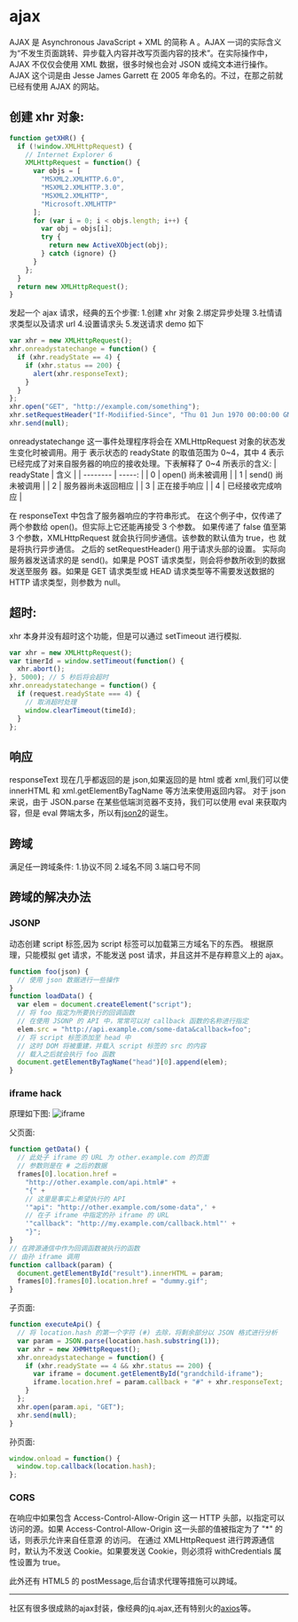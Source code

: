 # ajax

AJAX 是 Asynchronous JavaScript + XML 的简称 A 。AJAX 一词的实际含义为“不发生页面跳转、异步载入内容并改写页面内容的技术”。在实际操作中，AJAX 不仅仅会使用 XML 数据，很多时候也会对 JSON 或纯文本进行操作。AJAX 这个词是由 Jesse James Garrett 在 2005 年命名的。不过，在那之前就已经有使用 AJAX 的网站。

## 创建 xhr 对象:

```javascript
function getXHR() {
  if (!window.XMLHttpRequest) {
    // Internet Explorer 6
    XMLHttpRequest = function() {
      var objs = [
        "MSXML2.XMLHTTP.6.0",
        "MSXML2.XMLHTTP.3.0",
        "MSXML2.XMLHTTP",
        "Microsoft.XMLHTTP"
      ];
      for (var i = 0; i < objs.length; i++) {
        var obj = objs[i];
        try {
          return new ActiveXObject(obj);
        } catch (ignore) {}
      }
    };
  }
  return new XMLHttpRequest();
}
```

发起一个 ajax 请求，经典的五个步骤: 1.创建 xhr 对象 2.绑定异步处理 3.社情请求类型以及请求 url 4.设置请求头 5.发送请求
demo 如下

```javascript
var xhr = new XMLHttpRequest();
xhr.onreadystatechange = function() {
  if (xhr.readyState == 4) {
    if (xhr.status == 200) {
      alert(xhr.responseText);
    }
  }
};
xhr.open("GET", "http://example.com/something");
xhr.setRequestHeader("If-Modiified-Since", "Thu 01 Jun 1970 00:00:00 GMT");
xhr.send(null);
```

onreadystatechange 这一事件处理程序将会在 XMLHttpRequest 对象的状态发生变化时被调用。用于
表示状态的 readyState 的取值范围为 0~4，其中 4 表示已经完成了对来自服务器的响应的接收处理。下表解释了 0~4 所表示的含义:
| readyState | 含义 |
| -------- | -----: |
| 0 | open() 尚未被调用 |
| 1 | send() 尚未被调用 |
| 2 | 服务器尚未返回相应 |
| 3 | 正在接手响应 |
| 4 | 已经接收完成响应 |

在 responseText 中包含了服务器响应的字符串形式。
在这个例子中，仅传递了两个参数给 open()。但实际上它还能再接受 3 个参数。
如果传递了 false 值至第 3 个参数，XMLHttpRequest 就会执行同步通信。该参数的默认值为 true，也
就是将执行异步通信。
之后的 setRequestHeader() 用于请求头部的设置。
实际向服务器发送请求的是 send()。如果是 POST 请求类型，则会将参数所收到的数据发送至服务
器。如果是 GET 请求类型或 HEAD 请求类型等不需要发送数据的 HTTP 请求类型，则参数为 null。

## 超时:

xhr 本身并没有超时这个功能，但是可以通过 setTimeout 进行模拟.

```javascript
var xhr = new XMLHttpRequest();
var timerId = window.setTimeout(function() {
  xhr.abort();
}, 5000); // 5 秒后将会超时
xhr.onreadystatechange = function() {
  if (request.readyState === 4) {
    // 取消超时处理
    window.clearTimeout(timeId);
  }
};
```

## 响应

responseText 现在几乎都返回的是 json,如果返回的是 html 或者 xml,我们可以使 innerHTML 和 xml.getElementByTagName 等方法来使用返回内容。
对于 json 来说，由于 JSON.parse 在某些低端浏览器不支持，我们可以使用 eval 来获取内容，但是 eval 弊端太多，所以有[json2](https://github.com/douglascrockford/JSON-js)的诞生。

## 跨域

满足任一跨域条件: 1.协议不同 2.域名不同 3.端口号不同

## 跨域的解决办法

### JSONP

动态创建 script 标签,因为 script 标签可以加载第三方域名下的东西。
根据原理，只能模拟 get 请求，不能发送 post 请求，并且这并不是存粹意义上的 ajax。

```javascript
function foo(json) {
  // 使用 json 数据进行一些操作
}
function loadData() {
  var elem = document.createElement("script");
  // 将 foo 指定为所要执行的回调函数
  // 在使用 JSONP 的 API 中，常常可以对 callback 函数的名称进行指定
  elem.src = "http://api.example.com/some-data&callback=foo";
  // 将 script 标签添加至 head 中
  // 这时 DOM 将被重建，并载入 script 标签的 src 的内容
  // 载入之后就会执行 foo 函数
  document.getElementByTagName("head")[0].append(elem);
}
```

### iframe hack

原理如下图:
![iframe](http://pgzdyozaf.bkt.clouddn.com/github/iframe.pngiframe.png)

父页面:

```javascript
function getData() {
  // 此处子 iframe 的 URL 为 other.example.com 的页面
  // 参数则是在 # 之后的数据
  frames[0].location.href =
    "http://other.example.com/api.html#" +
    "{" +
    // 这里是事实上希望执行的 API
    '"api": "http://other.example.com/some-data",' +
    // 在子 iframe 中指定的孙 iframe 的 URL
    '"callback": "http://my.example.com/callback.html"' +
    "}";
}
// 在跨源通信中作为回调函数被执行的函数
// 由孙 iframe 调用
function callback(param) {
  document.getElementById("result").innerHTML = param;
  frames[0].frames[0].location.href = "dummy.gif";
}
```

子页面:

```javascript
function executeApi() {
  // 将 location.hash 的第一个字符 (#) 去除，将剩余部分以 JSON 格式进行分析
  var param = JSON.parse(location.hash.substring(1));
  var xhr = new XHMHttpRequest();
  xhr.onreadystatechange = function() {
    if (xhr.readyState == 4 && xhr.status == 200) {
      var iframe = document.getElementById("grandchild-iframe");
      iframe.location.href = param.callback + "#" + xhr.responseText;
    }
  };
  xhr.open(param.api, "GET");
  xhr.send(null);
}
```

孙页面:

```javascript
window.onload = function() {
  window.top.callback(location.hash);
};
```

### CORS

在响应中如果包含 Access-Control-Allow-Origin 这一 HTTP 头部，以指定可以访问的源。如果 Access-Control-Allow-Origin 这一头部的值被指定为了 "\*" 的话，则表示允许来自任意源
的访问。
在通过 XMLHttpRequest 进行跨源通信时，默认为不发送 Cookie。如果要发送 Cookie，则必须将
withCredentials 属性设置为 true。

此外还有 HTML5 的 postMessage,后台请求代理等措施可以跨域。

-----

社区有很多很成熟的ajax封装，像经典的jq.ajax,还有特别火的[axios](https://github.com/axios/axios)等。